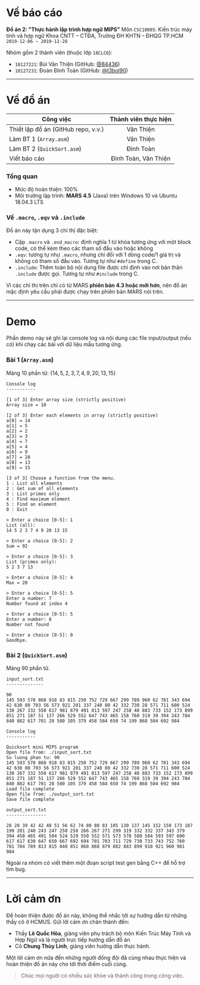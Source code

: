# Về báo cáo

**Đồ án 2: "Thực hành lập trình hợp ngữ MIPS"**
Môn `CSC10005`: Kiến trúc máy tính và hợp ngữ
Khoa CNTT – CTĐA, Trường ĐH KHTN – ĐHQG TP.HCM
`2019-12-06 ~ 2019-12-28`

Nhóm gồm 2 thành viên (thuộc lớp `18CLC6`):

-   `18127221`: Bùi Văn Thiện (GitHub: [@84436](https://github.com/84436))
-   `18127231`: Đoàn Đình Toàn (GitHub: [@t3bol90](https://github.com/t3bol90))



---



# Về đồ án

| Công việc                           | Thành viên thực hiện |
| ----------------------------------- | :------------------: |
| Thiết lập đồ án (GitHub repo, v.v.) |      Văn Thiện       |
| Làm BT 1 (`Array.asm`)              |      Văn Thiện       |
| Làm BT 2 (`QuickSort.asm`)          |      Đình Toàn       |
| Viết báo cáo                        | Đình Toàn, Văn Thiện |



### Tổng quan

-   Mức độ hoàn thiện: 100%
-   Môi trường lập trình: **MARS 4.5** (Java) trên Windows 10 và Ubuntu 18.04.3 LTS



### Về `.macro`, `.eqv` và `.include`

Đồ án này tận dụng 3 chỉ thị đặc biệt:

-   Cặp `.macro` và `.end_macro`: định nghĩa 1 từ khóa tương ứng với một block code, có thể kèm theo các tham số đầu vào hoặc không
-   `.eqv`: tương tự như `.macro`, nhưng chỉ đối với 1 dòng code/1 giá trị và không có tham số đầu vào. Tương tự như `#define` trong C.
-   `.include`: Thêm toàn bộ nội dung file được chỉ định vào nơi bản thân `.include` được gọi. Tương tự như `#include` trong C.

Vì các chỉ thị trên chỉ có từ MARS **phiên bản 4.3 hoặc mới hơn**, nên đồ án mặc định yêu cầu phải được chạy trên phiên bản MARS nói trên.



---



# Demo

Phần demo này sẽ ghi lại console log và nội dung các file input/output (nếu có) khi chạy các bài với dữ liệu mẫu tương ứng.



### Bài 1 (`Array.asm`)

Mảng 10 phần tử: $\{ 14, 5, 2, 3, 7, 4, 9, 20, 13, 15 \}$


```
Console log
-----------

[1 of 3] Enter array size (strictly positive)
Array size = 10

[2 of 3] Enter each elements in array (strictly positive)
a[0] = 14
a[1] = 5
a[2] = 2
a[3] = 3
a[4] = 7
a[5] = 4
a[6] = 9
a[7] = 20
a[8] = 13
a[9] = 15

[3 of 3] Choose a function from the menu.
1 : List all elements
2 : Get sum of all elements
3 : List primes only
4 : Find maximum element
5 : Find an element
0 : Exit

> Enter a choice [0-5]: 1
List (all):
14 5 2 3 7 4 9 20 13 15

> Enter a choice [0-5]: 2
Sum = 92

> Enter a choice [0-5]: 3
List (primes only):
5 2 3 7 13

> Enter a choice [0-5]: 4
Max = 20

> Enter a choice [0-5]: 5
Enter a number: 7
Number found at index 4

> Enter a choice [0-5]: 5
Enter a number: 8
Number not found

> Enter a choice [0-5]: 0
Goodbye.
```



### Bài 2 (`QuickSort.asm`)

Mảng 90 phần tử.

```
input_sort.txt
--------------

90
145 593 578 868 918 83 815 250 752 729 667 299 789 960 62 781 343 694 42 630 80 703 56 573 921 201 337 240 80 42 332 730 28 571 711 600 524 130 267 332 550 617 981 879 491 813 597 247 258 48 883 733 152 173 899 851 271 187 51 137 266 529 552 647 743 465 158 760 319 39 394 243 784 840 882 617 701 28 580 105 379 458 584 650 74 199 868 504 692 984
```

```
Console log
-----------

Quicksort mini MIPS program
Open file from: ./input_sort.txt
So luong phan tu: 90
145 593 578 868 918 83 815 250 752 729 667 299 789 960 62 781 343 694 42 630 80 703 56 573 921 201 337 240 80 42 332 730 28 571 711 600 524 130 267 332 550 617 981 879 491 813 597 247 258 48 883 733 152 173 899 851 271 187 51 137 266 529 552 647 743 465 158 760 319 39 394 243 784 840 882 617 701 28 580 105 379 458 584 650 74 199 868 504 692 984
Load file complete
Open file from: ./output_sort.txt
Save file complete
```

```
output_sort.txt
---------------

28 28 39 42 42 48 51 56 62 74 80 80 83 105 130 137 145 152 158 173 187 199 201 240 243 247 250 258 266 267 271 299 319 332 332 337 343 379 394 458 465 491 504 524 529 550 552 571 573 578 580 584 593 597 600 617 617 630 647 650 667 692 694 701 703 711 729 730 733 743 752 760 781 784 789 813 815 840 851 868 868 879 882 883 899 918 921 960 981 984  
```



Ngoài ra nhóm có viết thêm một đoạn script test gen bằng C++ để hỗ trợ tìm bug.



---



# Lời cảm ơn
Để hoàn thiện được đồ án này, không thể nhắc tới sự hướng dẫn từ những thầy cô ở HCMUS. Gửi lời cảm ơn chân thành đến:

-   Thầy **Lê Quốc Hòa**, giảng viên phụ trách bộ môn Kiến Trúc Máy Tính và Hợp Ngữ và là người trực tiếp hướng dẫn đồ án
-   Cô **Chung Thùy Linh**, giảng viên hướng dẫn thực hành.

Một lời cảm ơn nữa đến những người đồng đội đã cùng nhau thực hiện và hoàn thiện đồ án này cho tới thời điểm cuối cùng.

> Chúc mọi người có nhiều sức khỏe và thành công trong công việc.

